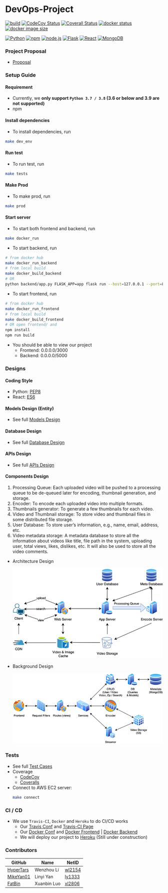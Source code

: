# DevOps-Project
[![build](https://travis-ci.com/HyperTars/Online-Video-Platform.svg?token=btA3ungCKHqWzLxCoxT7&branch=master)](https://travis-ci.com/HyperTars/Online-Video-Platform)
[![CodeCov Status](https://codecov.io/gh/HyperTars/Online-Video-Platform/branch/master/graph/badge.svg?token=8K7ODQK5BV)](https://codecov.io/gh/HyperTars/Online-Video-Platform/tree/master/source)
[![Coverall Status](https://coveralls.io/repos/github/HyperTars/Online-Video-Platform/badge.svg?t=dyCGTT)](https://coveralls.io/github/HyperTars/Online-Video-Platform)
[![docker status](https://img.shields.io/docker/cloud/build/hypertars/online-video-platform)](https://hub.docker.com/repository/docker/hypertars/online-video-platform)
[![docker image size](https://img.shields.io/docker/image-size/hypertars/online-video-platform)](https://hub.docker.com/r/hypertars/online-video-platform/tags)
<!-- [![docker build](https://img.shields.io/docker/cloud/automated/hypertars/online-video-platform)](https://hub.docker.com/r/hypertars/online-video-platform/builds) -->
<!-- [![tested with jest](https://img.shields.io/badge/tested_with-jest-99424f.svg)](https://github.com/facebook/jest) -->
<!-- [![code style: prettier](https://img.shields.io/badge/code_style-prettier-ff69b4.svg)](https://github.com/prettier/prettier) -->

<!-- [![stars](https://img.shields.io/github/stars/HyperTars/Online-Video-Platform.svg?style=plasticr)](https://github.com/HyperTars/Online-Video-Platform/stargazers) -->
<!-- [![commit activity](https://img.shields.io/github/commit-activity/y/HyperTars/Online-Video-Platform.svg?style=plasticr)](https://github.com/HyperTars/Online-Video-Platform/commits/master) -->
<!-- [![last commit](https://img.shields.io/github/last-commit/HyperTars/Online-Video-Platform.svg?style=plasticr)](https://github.com/HyperTars/Online-Video-Platform/commits/master) -->

[![Python](https://img.shields.io/badge/python-3.7%20%7C%203.8-blue)](https://www.python.org/downloads/release/python-385/)
[![npm](https://img.shields.io/badge/npm-6.14.8-blue)](https://blog.npmjs.org/post/626732790304686080/release-6148)
[![node.js](https://img.shields.io/badge/node.js-14.15.0-blue)](https://nodejs.org/dist/latest-v14.x/docs/api/)
[![Flask](https://img.shields.io/badge/Flask-1.1.2-blue)](https://pypi.org/project/Flask/)
[![React](https://img.shields.io/badge/React-17.0.0-blue)](https://reactjs.org/versions)
[![MongoDB](https://img.shields.io/badge/MongoDB-4.4-blue)](https://docs.mongodb.com/manual/release-notes/4.4/)
<!-- [Video.js](https://img.shields.io/badge/Video.js-7.8.4-blue) -->
<!-- [![tested with jest](https://img.shields.io/badge/tested_with-jest-99424f.svg)](https://github.com/facebook/jest) -->


### Project Proposal
- [Proposal](documents/Proposal.md)
  
### Setup Guide

#### Requirement
- Currently, we **only support `Python 3.7 / 3.8` (3.6 or below and 3.9 are not supported)**
- npm

#### Install dependencies
- To install dependencies, run
```bash
make dev_env
```

#### Run test
- To run test, run
```bash
make tests
```

#### Make Prod
- To make prod, run
```bash
make prod
```

#### Start server
- To start both frontend and backend, run
```bash
make docker_run
```

- To start backend, run
```bash
# from docker hub
make docker_run_backend
# from local build
make docker_build_backend
# OR
python backend/app.py FLASK_APP=app flask run --host=127.0.0.1 --port=8000
```

- To start frontend, run
```bash
# from docker hub
make docker_run_frontend
# from local build
make docker_build_frontend
# OR open frontend/ and
npm install
npm run build
```

- You should be able to view our project
    - Frontend: 0.0.0.0/3000
    - Backend: 0.0.0.0/5000

### Designs
#### Coding Style
- Python: [PEP8](https://www.python.org/dev/peps/pep-0008/)
- React: [ES6](http://es6-features.org/)

#### Models Design (Entity)
- See full [Models Design](documents/Models.md)

#### Database Design
- See full [Database Design](documents/Database.md)

#### APIs Design
- See full [APIs Design](documents/APIs.md)

#### Components Design
1. Processing Queue: Each uploaded video will be pushed to a processing queue to be de-queued later for encoding, thumbnail generation, and storage.
2. Encoder: To encode each uploaded video into multiple formats.
3. Thumbnails generator: To generate a few thumbnails for each video.
4. Video and Thumbnail storage: To store video and thumbnail files in some distributed file storage.
5. User Database: To store user’s information, e.g., name, email, address, etc.
6. Video metadata storage: A metadata database to store all the information about videos like title, file path in the system, uploading user, total views, likes, dislikes, etc. It will also be used to store all the video comments.

- Architecture Design
    
    ![Architecture Design Diagram](documents/ArchitectureDesign_resize.png)
    
- Background Design

    ![BackgroundDesign](documents/BackgroundDesign.png)

### Tests
- See full [Test Cases](documents/Test.md)
- Coverage
  - [CodeCov](https://codecov.io/gh/HyperTars/Online-Video-Platform)
  - [Coveralls](https://coveralls.io/github/HyperTars/Online-Video-Platform)
- Connect to AWS EC2 server:
    ```bash
    make connect
    ```

### CI / CD 
- We use `Travis-CI`, `Docker` and `Heroku` to do CI/CD works
  - Our [Travis Conf](.travis.yml) and [Travis-CI Page](https://travis-ci.com/github/HyperTars/Online-Video-Platform)
  - Our [Docker Conf](docker-compose.yml) and [Docker Frontend](https://hub.docker.com/r/hypertars/greloupis-frontend/tags) | [Docker Backend](https://hub.docker.com/r/hypertars/greloupis-backend/tags)
  - We will deploy our project to [Heroku](https://online-video-platform.herokuapp.com/) (Still under construction)


### Contributors
  
  GitHub | Name | NetID
  --- | --- | ---
  [HyperTars](https://github.com/HyperTars) | Wenzhou Li | [wl2154](mailto:wl2154@nyu.edu)
  [MikeYan01](https://github.com/MikeYan01) | Linyi Yan | [ly1333](mailto:ly1333@nyu.edu)
  [FatBin](https://github.com/FatBin) | Xuanbin Luo | [xl2806](mailto:xl2806@nyu.edu)

